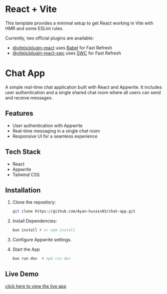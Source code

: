 # React + Vite

This template provides a minimal setup to get React working in Vite with HMR and some ESLint rules.

Currently, two official plugins are available:

- [@vitejs/plugin-react](https://github.com/vitejs/vite-plugin-react/blob/main/packages/plugin-react/README.md) uses [Babel](https://babeljs.io/) for Fast Refresh
- [@vitejs/plugin-react-swc](https://github.com/vitejs/vite-plugin-react-swc) uses [SWC](https://swc.rs/) for Fast Refresh

# Chat App

A simple real-time chat application built with React and Appwrite. It includes user authentication and a single shared chat room where all users can send and receive messages.

## Features

- User authentication with Appwrite
- Real-time messaging in a single chat room
- Responsive UI for a seamless experience

## Tech Stack

- React
- Appwrite
- Tailwind CSS

## Installation

1. Clone the repository:
   ```sh
   git clone https://github.com/Ayan-husain03/chat-app.git
   ```
2. Install Dependencies:

   ```sh
   bun install # or npm install
   ```
3. Configure Appwrite settings.

4. Start the App
   ```sh
   bun run dev  # npm run dev
   ```

## Live Demo
[click here to view the live app](https://deluxe-taffy-d271ea.netlify.app)


